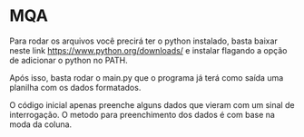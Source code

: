 # MQA

Para rodar os arquivos você precirá ter o python instalado, basta baixar neste link https://www.python.org/downloads/ e instalar flagando a opção de adicionar o python no PATH.

Após isso, basta rodar o main.py que o programa já terá como saída uma planilha com os dados formatados.

O código inicial apenas preenche alguns dados que vieram com um sinal de interrogação. O metodo para preenchimento dos dados é com base na moda da coluna.